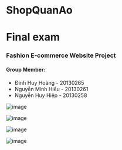 # ShopQuanAo
<h1>Final exam</h1>
<h3>Fashion E-commerce Website Project </h3>
<h4>Group Member: </h4>
<ul>
    <li>Đinh Huy Hoàng - 20130265</li>
    <li>Nguyễn Minh Hiếu - 20130261</li>
    <li>Nguyễn Huy Hiệp - 20130258</li>
</ul>

![image](https://github.com/DinhHuyHoang-20130265/CuoiKiWeb/assets/81217823/025fc9a1-8cad-475f-9b25-173a786cd71c)

![image](https://github.com/DinhHuyHoang-20130265/CuoiKiWeb/assets/81217823/6fe1100c-3725-4e23-a634-09ea0742f77d)

![image](https://github.com/DinhHuyHoang-20130265/CuoiKiWeb/assets/81217823/68254780-3349-4340-97eb-c1131bba4c49)

![image](https://github.com/DinhHuyHoang-20130265/CuoiKiWeb/assets/81217823/4f899020-4d28-4ec5-959e-93e6aecf3fa4)

